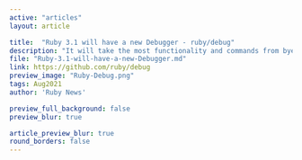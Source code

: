 ```yaml
---
active: "articles"
layout: article

title:  "Ruby 3.1 will have a new Debugger - ruby/debug"
description: "It will take the most functionality and commands from byebug gem. Under the hood it has some great features like scripting commands with binding.break to reduce manual operations, and colorized output."
file: "Ruby-3.1-will-have-a-new-Debugger.md"
link: https://github.com/ruby/debug
preview_image: "Ruby-Debug.png"
tags: Aug2021
author: 'Ruby News'

preview_full_background: false
preview_blur: true

article_preview_blur: true
round_borders: false
---
```

